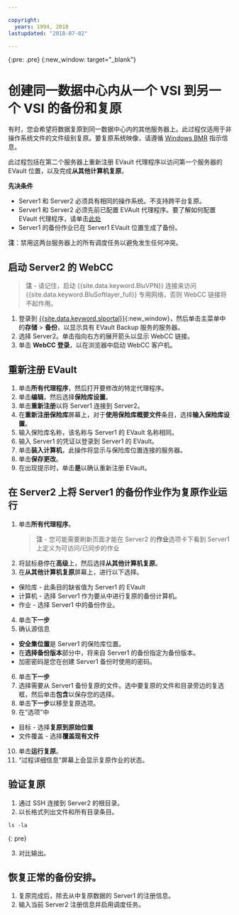 ```yaml
---

copyright:
  years: 1994, 2018
lastupdated: "2018-07-02"

---
```

{:pre: .pre}
{:new_window: target="_blank"}

# 创建同一数据中心内从一个 VSI 到另一个 VSI 的备份和复原

有时，您会希望将数据复原到同一数据中心内的其他服务器上。此过程仅适用于非操作系统文件的文件级别复原。要复原系统映像，请遵循 [Windows BMR](restoring-evault-bmr-system-volume-image.html) 指示信息。

此过程包括在第二个服务器上重新注册 EVault 代理程序以访问第一个服务器的 EVault 位置，以及完成**从其他计算机复原**。

**先决条件**

- Server1 和 Server2 必须具有相同的操作系统。不支持跨平台复原。
- Server1 和 Server2 必须先前已配置 EVAult 代理程序。要了解如何配置 EVault 代理程序，请单击[此处](index.html#configuring-evault-agent-in-webcc)
- Server1 的备份作业已在 Server1 EVault 位置生成了备份。

**注**：禁用这两台服务器上的所有调度任务以避免发生任何冲突。 

## 启动 Server2 的 WebCC

>**注** - 请记住，启动 {{site.data.keyword.BluVPN}} 连接来访问 {{site.data.keyword.BluSoftlayer_full}} 专用网络，否则 WebCC 链接将不起作用。

1. 登录到 [{{site.data.keyword.slportal}}](https://control.softlayer.com/){:new_window}，然后单击主菜单中的**存储** > **备份**，以显示具有 EVault Backup 服务的服务器。 
2. 选择 Server2。单击指向右方的展开箭头以显示 WebCC 链接。
3. 单击 **WebCC 登录**，以在浏览器中启动 WebCC 客户机。

## 重新注册 EVault

1. 单击**所有代理程序**，然后打开要修改的特定代理程序。
2. 单击**编辑**，然后选择**保险库设置**。
3. 单击**重新注册**以将 Server1 连接到 Server2。
4. 在**重新注册保险库**屏幕上，对于**使用保险库概要文件**条目，选择**输入保险库设置**。
5. 输入保险库名称，该名称与 Server1 的 EVault 名称相同。
6. 输入 Server1 的凭证以登录到 Server1 的 EVault。
7. 单击**装入计算机**，此操作将显示与保险库位置连接的服务器。
8. 单击**保存更改**。
9. 在出现提示时，单击**是**以确认重新注册 EVault。

## 在 Server2 上将 Server1 的备份作业作为复原作业运行

1. 单击**所有代理程序**。
   >**注** - 您可能需要刷新页面才能在 Server2 的**作业**选项卡下看到 Server1 上定义为可访问/已同步的作业
2. 将鼠标悬停在**高级**上，然后选择**从其他计算机复原**。
3. 在**从其他计算机复原**屏幕上，进行以下选择。
  - 保险库 - 此条目的缺省值为 Server1 的 EVault
  - 计算机 - 选择 Server1 作为要从中进行复原的备份计算机。 
  - 作业 - 选择 Server1 中的备份作业。
4. 单击**下一步**
5. 确认源信息
  - **安全集位置**是 Server1 的保险库位置。
  - 在**选择备份版本**部分中，将来自 Server1 的备份指定为备份版本。
  - 加密密码是您在创建 Server1 备份时使用的密码。
6. 单击**下一步**
7. 选择需要从 Server1 备份复原的文件。选中要复原的文件和目录旁边的复选框，然后单击**包含**以保存您的选择。
8. 单击**下一步**以移至复原选项。
9. 在“选项”中
  - 目标 - 选择**复原到原始位置**
  - 文件覆盖 - 选择**覆盖现有文件**
10. 单击**运行复原**。
11. “过程详细信息”屏幕上会显示复原作业的状态。


## 验证复原

1. 通过 SSH 连接到 Server2 的根目录。
2. 以长格式列出文件和所有目录条目。
  ```
  ls -la
  ```
  {: pre}
  
3. 对比输出。
  
## 恢复正常的备份安排。

1. 复原完成后，除去从中复原数据的 Server1 的注册信息。 
2. 输入当前 Server2 注册信息并启用调度任务。
